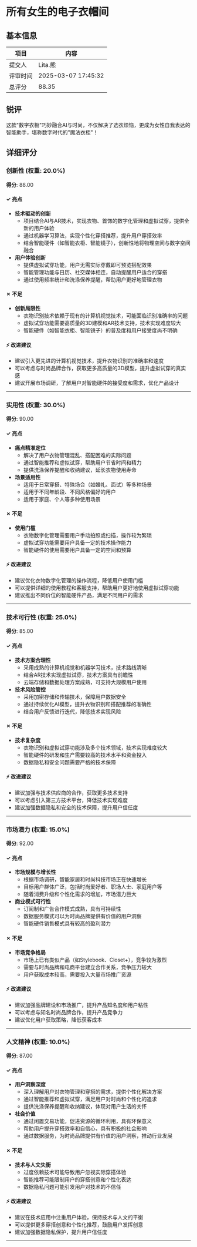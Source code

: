 # 所有女生的电子衣帽间

## 基本信息

| 项目 | 内容 |
|------|------|
| 提交人 | Lita.熊 |
| 评审时间 | 2025-03-07 17:45:32 |
| 总评分 | 88.35 |

## 锐评

这款"数字衣橱"巧妙融合AI与时尚，不仅解决了选衣烦恼，更成为女性自我表达的智能助手，堪称数字时代的"魔法衣柜"！

## 详细评分

### 创新性 (权重: 20.0%)

**得分**: 88.00

#### ✓ 亮点

* **技术驱动的创新**
  * 项目结合AI与AR技术，实现衣物、首饰的数字化管理和虚拟试穿，提供全新的用户体验
  * 通过机器学习算法，实现个性化穿搭推荐，提升用户穿搭效率
  * 结合智能硬件（如智能衣柜、智能镜子），创新性地将物理空间与数字空间融合
* **用户体验创新**
  * 提供虚拟试穿功能，用户无需实际穿戴即可预览搭配效果
  * 智能管理功能与日历、社交媒体相连，自动提醒用户适合的穿搭
  * 通过使用频率统计和洗涤保养提醒，帮助用户更好地管理衣物

#### ✗ 不足

* **创新局限性**
  * 衣物识别技术依赖于现有的计算机视觉技术，可能面临识别准确率的问题
  * 虚拟试穿功能需要高质量的3D建模和AR技术支持，技术实现难度较大
  * 智能硬件（如智能衣柜、智能镜子）的普及度和用户接受度尚不明确

#### ⚡ 改进建议

* 建议引入更先进的计算机视觉技术，提升衣物识别的准确率和速度
* 可以考虑与时尚品牌合作，获取更多高质量的3D模型，提升虚拟试穿的真实感
* 建议开展市场调研，了解用户对智能硬件的接受度和需求，优化产品设计

---

### 实用性 (权重: 30.0%)

**得分**: 90.00

#### ✓ 亮点

* **痛点精准定位**
  * 解决了用户衣物管理混乱、搭配困难的实际问题
  * 通过智能推荐和虚拟试穿，帮助用户节省时间和精力
  * 提供洗涤保养提醒和收纳建议，延长衣物使用寿命
* **场景适用性**
  * 适用于日常穿搭、特殊场合（如婚礼、面试）等多种场景
  * 适用于不同年龄段、不同风格偏好的用户
  * 适用于家庭、个人等多种使用场景

#### ✗ 不足

* **使用门槛**
  * 衣物数字化管理需要用户手动拍照或扫描，操作较为繁琐
  * 虚拟试穿功能需要用户具备一定的技术操作能力
  * 智能硬件的使用需要用户具备一定的空间和预算

#### ⚡ 改进建议

* 建议优化衣物数字化管理的操作流程，降低用户使用门槛
* 可以提供详细的使用教程和客服支持，帮助用户更好地使用虚拟试穿功能
* 建议推出不同价位的智能硬件产品，满足不同用户的需求

---

### 技术可行性 (权重: 25.0%)

**得分**: 85.00

#### ✓ 亮点

* **技术方案合理性**
  * 采用成熟的计算机视觉和机器学习技术，技术路线清晰
  * 结合AR技术实现虚拟试穿，技术方案具有前瞻性
  * 云端存储和数据处理方案成熟，可支持大规模用户使用
* **技术风险管控**
  * 采用加密存储和传输技术，保障用户数据安全
  * 通过持续优化AI模型，提升衣物识别和搭配推荐的准确性
  * 结合用户反馈进行迭代，降低技术实现风险

#### ✗ 不足

* **技术复杂度**
  * 衣物识别和虚拟试穿功能涉及多个技术领域，技术实现难度较大
  * 智能硬件的研发和生产需要较高的技术水平和资金投入
  * 数据隐私和安全问题需要严格的技术保障

#### ⚡ 改进建议

* 建议加强与技术供应商的合作，获取更多技术支持
* 可以考虑引入第三方技术平台，降低技术实现难度
* 建议加强数据隐私和安全的技术保障，提升用户信任度

---

### 市场潜力 (权重: 15.0%)

**得分**: 92.00

#### ✓ 亮点

* **市场规模与增长性**
  * 根据市场调研，智能家居和时尚科技市场正在快速增长
  * 目标用户群体广泛，包括时尚爱好者、职场人士、家庭用户等
  * 随着消费升级和个性化需求的增加，市场潜力巨大
* **商业模式可行性**
  * 订阅制和广告合作模式成熟，具有可持续性
  * 数据服务模式可以为时尚品牌提供有价值的用户洞察
  * 智能硬件销售模式具有较高的盈利潜力

#### ✗ 不足

* **市场竞争格局**
  * 市场上已有类似产品（如Stylebook、Closet+），竞争较为激烈
  * 需要与时尚品牌和电商平台建立合作关系，竞争压力较大
  * 用户获取成本较高，需要投入大量市场推广资源

#### ⚡ 改进建议

* 建议加强品牌建设和市场推广，提升产品知名度和用户粘性
* 可以考虑与知名时尚品牌合作，提升产品竞争力
* 建议优化用户获取策略，降低获客成本

---

### 人文精神 (权重: 10.0%)

**得分**: 87.00

#### ✓ 亮点

* **用户洞察深度**
  * 深入理解用户对衣物管理和穿搭的需求，提供个性化解决方案
  * 通过智能推荐和虚拟试穿，满足用户对时尚和个性化的追求
  * 提供洗涤保养提醒和收纳建议，体现对用户生活的关怀
* **社会价值**
  * 通过闲置交易功能，促进资源的循环利用，具有环保意义
  * 帮助用户提升穿搭效率和自信心，具有积极的社会影响
  * 通过数据服务，为时尚品牌提供有价值的用户洞察，推动行业发展

#### ✗ 不足

* **技术与人文失衡**
  * 过度依赖技术可能导致用户忽视实际穿搭体验
  * 智能推荐可能限制用户的穿搭创意和个性化表达
  * 数据隐私问题可能引发用户对技术的不信任

#### ⚡ 改进建议

* 建议在技术应用中注重用户体验，保持技术与人文的平衡
* 可以提供更多穿搭创意和个性化推荐，鼓励用户发挥创意
* 建议加强数据隐私保护，提升用户信任度

---

